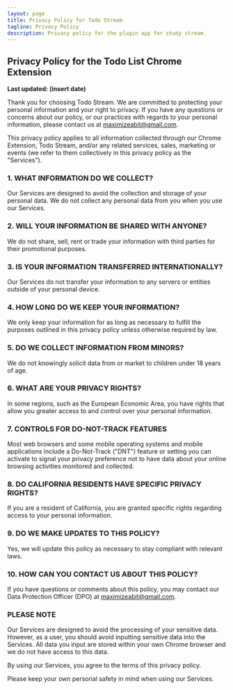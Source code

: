 ```yaml
---
layout: page
title: Privacy Policy for Todo Stream
tagline: Privacy Policy
description: Privacy policy for the plugin app for study stream.
---
```

## Privacy Policy for the Todo List Chrome Extension

**Last updated: (insert date)**

Thank you for choosing Todo Stream. We are committed to protecting your personal information and your right to privacy. If you have any questions or concerns about our policy, or our practices with regards to your personal information, please contact us at [maximizeabit@gmail.com](mailto:maximizeabit@gmail.com).

This privacy policy applies to all information collected through our Chrome Extension, Todo Stream, and/or any related services, sales, marketing or events (we refer to them collectively in this privacy policy as the "Services").

### 1. WHAT INFORMATION DO WE COLLECT?

Our Services are designed to avoid the collection and storage of your personal data. We do not collect any personal data from you when you use our Services.

### 2. WILL YOUR INFORMATION BE SHARED WITH ANYONE?

We do not share, sell, rent or trade your information with third parties for their promotional purposes.

### 3. IS YOUR INFORMATION TRANSFERRED INTERNATIONALLY?

Our Services do not transfer your information to any servers or entities outside of your personal device.

### 4. HOW LONG DO WE KEEP YOUR INFORMATION?

We only keep your information for as long as necessary to fulfill the purposes outlined in this privacy policy unless otherwise required by law.

### 5. DO WE COLLECT INFORMATION FROM MINORS?

We do not knowingly solicit data from or market to children under 18 years of age.

### 6. WHAT ARE YOUR PRIVACY RIGHTS?

In some regions, such as the European Economic Area, you have rights that allow you greater access to and control over your personal information. 

### 7. CONTROLS FOR DO-NOT-TRACK FEATURES

Most web browsers and some mobile operating systems and mobile applications include a Do-Not-Track ("DNT") feature or setting you can activate to signal your privacy preference not to have data about your online browsing activities monitored and collected.

### 8. DO CALIFORNIA RESIDENTS HAVE SPECIFIC PRIVACY RIGHTS?

If you are a resident of California, you are granted specific rights regarding access to your personal information.

### 9. DO WE MAKE UPDATES TO THIS POLICY?

Yes, we will update this policy as necessary to stay compliant with relevant laws.

### 10. HOW CAN YOU CONTACT US ABOUT THIS POLICY?

If you have questions or comments about this policy, you may contact our Data Protection Officer (DPO) at [maximizeabit@gmail.com](mailto:maximizeabit@gmail.com).

### PLEASE NOTE

Our Services are designed to avoid the processing of your sensitive data. However, as a user, you should avoid inputting sensitive data into the Services. All data you input are stored within your own Chrome browser and we do not have access to this data.

By using our Services, you agree to the terms of this privacy policy.

Please keep your own personal safety in mind when using our Services. 
